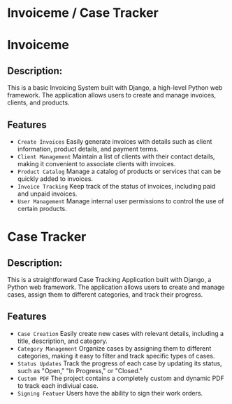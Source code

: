 # Invoiceme / Case Tracker

# Invoiceme

## Description:

This is a basic Invoicing System built with Django, a high-level Python web framework. 
The application allows users to create and manage invoices, clients, and products.

## Features
* `Create Invoices` Easily generate invoices with details such as client information, product details, and payment terms.
* `Client Management` Maintain a list of clients with their contact details, making it convenient to associate clients with invoices.
* `Product Catalog` Manage a catalog of products or services that can be quickly added to invoices.
* `Invoice Tracking` Keep track of the status of invoices, including paid and unpaid invoices.
* `User Management` Manage internal user permissions to control the use of certain products.

# Case Tracker

## Description:
This is a straightforward Case Tracking Application built with Django, a Python web framework. 
The application allows users to create and manage cases, assign them to different categories, and track their progress.

## Features
* `Case Creation` Easily create new cases with relevant details, including a title, description, and category.
* `Category Management` Organize cases by assigning them to different categories, making it easy to filter and track specific types of cases.
* `Status Updates` Track the progress of each case by updating its status, such as "Open," "In Progress," or "Closed."
* `Custom PDF` The project contains a completely custom and dynamic PDF to track each indiviual case.
* `Signing Featuer` Users have the ability to sign their work orders.
